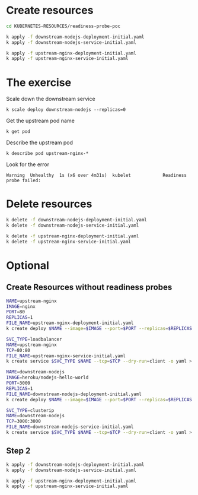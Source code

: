 
# Create resources

```bash
cd KUBERNETES-RESOURCES/readiness-probe-poc

k apply -f downstream-nodejs-deployment-initial.yaml
k apply -f downstream-nodejs-service-initial.yaml

k apply -f upstream-nginx-deployment-initial.yaml
k apply -f upstream-nginx-service-initial.yaml
```

# The exercise

Scale down the downstream service
```
k scale deploy downstream-nodejs --replicas=0
```
Get the upstream pod name
```
k get pod
```
Describe the upstream pod
```
k describe pod upstream-nginx-*
```
Look for the error
```
Warning  Unhealthy  1s (x6 over 4m31s)  kubelet            Readiness probe failed:
```

# Delete resources

```bash
k delete -f downstream-nodejs-deployment-initial.yaml
k delete -f downstream-nodejs-service-initial.yaml

k delete -f upstream-nginx-deployment-initial.yaml
k delete -f upstream-nginx-service-initial.yaml
```

# Optional 

## Create Resources without readiness probes

```bash
NAME=upstream-nginx
IMAGE=nginx
PORT=80
REPLICAS=1
FILE_NAME=upstream-nginx-deployment-initial.yaml
k create deploy $NAME --image=$IMAGE --port=$PORT --replicas=$REPLICAS --dry-run=client -o yaml > $FILE_NAME

SVC_TYPE=loadbalancer
NAME=upstream-nginx
TCP=80:80
FILE_NAME=upstream-nginx-service-initial.yaml
k create service $SVC_TYPE $NAME --tcp=$TCP --dry-run=client -o yaml > $FILE_NAME

NAME=downstream-nodejs
IMAGE=heroku/nodejs-hello-world
PORT=3000
REPLICAS=1
FILE_NAME=downstream-nodejs-deployment-initial.yaml
k create deploy $NAME --image=$IMAGE --port=$PORT --replicas=$REPLICAS --dry-run=client -o yaml > $FILE_NAME

SVC_TYPE=clusterip
NAME=downstream-nodejs
TCP=3000:3000
FILE_NAME=downstream-nodejs-service-initial.yaml
k create service $SVC_TYPE $NAME --tcp=$TCP --dry-run=client -o yaml > $FILE_NAME
```

## Step 2

```bash
k apply -f downstream-nodejs-deployment-initial.yaml
k apply -f downstream-nodejs-service-initial.yaml

k apply -f upstream-nginx-deployment-initial.yaml
k apply -f upstream-nginx-service-initial.yaml
```
